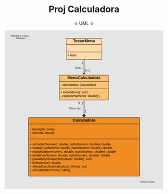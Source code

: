<h1 align="center">
  Proj Calculadora
</h1>

<p align="center">
  ↓ UML ↓
</p>

<p align="center">
  <img src="UML - projCalculadora.png" />
</p>